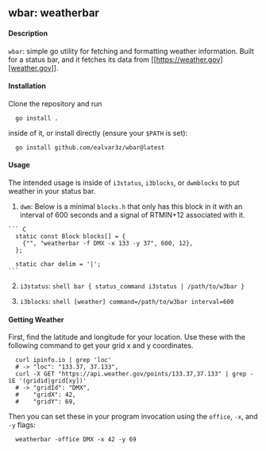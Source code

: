 ## wbar: weatherbar

#### Description

  `wbar`: simple go utility for fetching and formatting weather information.
  Built for a status bar, and it fetches its data from
  [[https://weather.gov][weather.gov]].

#### Installation

  Clone the repository and run

  ``` shell
    go install .
  ```

  inside of it, or install directly (ensure your `$PATH` is set):

  ``` shell
    go install github.com/ealvar3z/wbar@latest
  ```

#### Usage
  The intended usage is inside of `i3status`, `i3blocks`, or
  `dwmblocks` to put weather in your status bar. 

  1. `dwm`:
    Below is a minimal `blocks.h` that only has this block in it with an interval
    of 600 seconds and a signal of RTMIN+12 associated with it.

    ``` C
      static const Block blocks[] = {
        {"", "weatherbar -f DMX -x 133 -y 37", 600, 12},
      };

      static char delim = '|';
    ```  

  2. `i3status`:
    ``` shell
      bar {
      status_command i3status | /path/to/w3bar
      }
    ```  

  3. `i3blocks`:
    ``` shell
      [weather]
      command=/path/to/w3bar
      interval=600
    ```

#### Getting Weather

   First, find the latitude and longitude for your location. Use these
   with the following command to get your grid x and y coordinates.

   ``` shell
     curl ipinfo.io | grep 'loc'
     # -> "loc": "133.37, 37.133",
     curl -X GET "https://api.weather.gov/points/133.37,37.133" | grep -iE '(gridid|grid[xy])'
     # -> "gridId": "DMX",
     #    "gridX": 42,
     #    "gridY": 69,
   ```

  Then you can set these in your program invocation using the `office`,
  `-x`, and `-y` flags:

  ``` shell
    weatherbar -office DMX -x 42 -y 69
  ```

